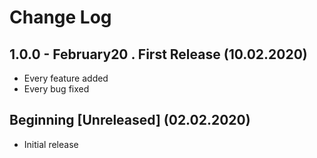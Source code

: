 # Change Log


## 1.0.0 - February20 . First Release (10.02.2020)
- Every feature added
- Every bug fixed

## Beginning [Unreleased] (02.02.2020)
- Initial release